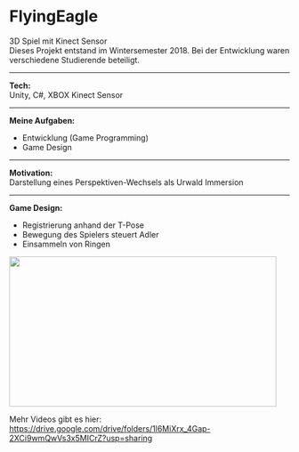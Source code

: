 # FlyingEagle
3D Spiel mit Kinect Sensor</br>
Dieses Projekt entstand im Wintersemester 2018. Bei der Entwicklung waren verschiedene Studierende beteiligt.</br>
_____________________________________
<b>Tech:</b></br>
Unity, C#, XBOX Kinect Sensor
_____________________________________
<b>Meine Aufgaben:</b></br>
- Entwicklung (Game Programming)
- Game Design
_____________________________________
<b>Motivation:</b></br>
Darstellung eines Perspektiven-Wechsels als Urwald Immersion
_____________________________________
<b>Game Design:</b></br>
- Registrierung anhand der T-Pose
- Bewegung des Spielers steuert Adler
- Einsammeln von Ringen

<img src="FlyingEagle_compressed.gif" width="480" height="270"/>

Mehr Videos gibt es hier: https://drive.google.com/drive/folders/1l6MiXrx_4Gap-2XCi9wmQwVs3x5MICrZ?usp=sharing
